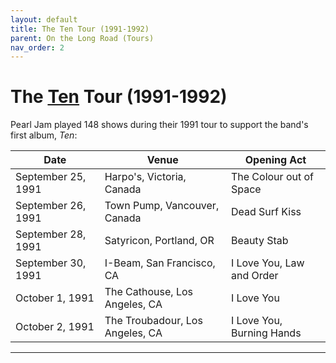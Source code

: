 ```yaml
---
layout: default
title: The Ten Tour (1991-1992)
parent: On the Long Road (Tours)
nav_order: 2
---
```


# The [Ten](https://pearljamopedia.ml/docs/Albums/Studio/Ten) Tour (1991-1992)

Pearl Jam played 148 shows during their 1991 tour to support the band's first album, *Ten*:

| Date | Venue | Opening Act |
| ---- | ----- | ----------- |
| September 25, 1991 | Harpo's, Victoria, Canada | The Colour out of Space
| September 26, 1991 | Town Pump, Vancouver, Canada | Dead Surf Kiss
| September 28, 1991 | Satyricon, Portland, OR | Beauty Stab
| September 30, 1991 | I-Beam, San Francisco, CA | I Love You, Law and Order
| October 1, 1991 | The Cathouse, Los Angeles, CA | I Love You
| October 2, 1991 | The Troubadour, Los Angeles, CA | I Love You, Burning Hands

---------------------------------------------------------------------------------

